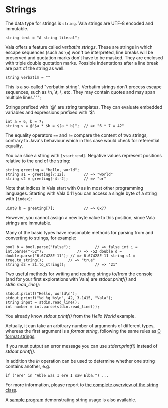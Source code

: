 # Strings

The data type for strings is `string`. Vala strings are UTF-8 encoded and immutable. 

```vala
string text = "A string literal";
```

Vala offers a feature called *verbatim strings*. These are strings in which escape sequences (such as `\n`) won't be interpreted, line breaks will be preserved and quotation marks don't have to be masked. They are enclosed with triple double quotation marks. Possible indentations after a line break are part of the string as well. 

```vala
string verbatim = ""
```
This is a so-called "verbatim string". Verbatim strings don't process escape sequences, such as \n, \t, \\, etc. They may contain quotes and may span multiple lines.""";

Strings prefixed with '@' are string templates. They can evaluate embedded variables and expressions prefixed with '\$': 
```vala
int a = 6, b = 7;
string s = @"$a * $b = $(a * b)";  // => "6 * 7 = 42"
```
The equality operators `==` and `!=` compare the content of two strings, contrary to Java's behaviour which in this case would check for referential equality. 

You can slice a string with `[start:end]`. Negative values represent positions relative to the end of the string: 

```vala
string greeting = "hello, world";
string s1 = greeting[7:12];        // => "world"
string s2 = greeting[-4:-2];       // => "or"
```

Note that indices in Vala start with 0 as in most other programming languages. Starting with Vala 0.11 you can access a single byte of a string with `[index]`: 

```vala
uint8 b = greeting[7];             // => 0x77
```

However, you cannot assign a new byte value to this position, since Vala strings are immutable. 

Many of the basic types have reasonable methods for parsing from and converting to strings, for example: 

```vala
bool b = bool.parse("false");           // => false int i = int.parse("-52");               // => -52 double d = double.parse("6.67428E-11"); // => 6.67428E-11 string s1 = true.to_string();           // => "true"
string s2 = 21.to_string();             // => "21"
```

Two useful methods for writing and reading strings to/from the console (and for your first explorations with Vala) are *stdout.printf()* and *stdin.read\_line()*: 

```vala
stdout.printf("Hello, world\n");
stdout.printf("%d %g %s\n", 42, 3.1415, "Vala");
string input = stdin.read_line();
int number = int.parse(stdin.read_line());
```

You already know *stdout.printf()* from the *Hello World* example.

Actually, it can take an arbitrary number of arguments of different types, whereas the first argument is a *format string*, following the same rules as [C format strings](http://en.wikipedia.org/wiki/Printf).

If you must output an error message you can use *stderr.printf()* instead of *stdout.printf()*. 

In addition the *in* operation can be used to determine whether one string contains another, e.g. 

```vala
if ("ere" in "Able was I ere I saw Elba.") ...
```

For more information, please report to [the complete overview of the string class](http://www.valadoc.org/glib-2.0/string.html). 

A [sample program](/Projects/Vala/StringSample) demonstrating string usage is also available. 